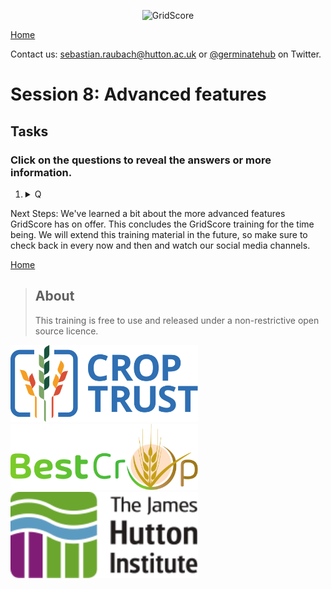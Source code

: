 <!-- Use these horrible HTML tag attributes because Markdown only supports limited HTML/CSS -->
<p align="center">
  <img src="img/grirscore.svg" width="300" alt="GridScore">
</p>

<a href="index.html" class="btn btn-dark">Home</a>

Contact us: [sebastian.raubach@hutton.ac.uk](mailto:sebastian.raubach@hutton.ac.uk) or [@germinatehub](https://www.twitter.com/germinatehub) on Twitter.

# Session 8: Advanced features



## Tasks
### Click on the questions to reveal the answers or more information.

1. <details><summary>Q</summary>A</details>


Next Steps:  We've learned a bit about the more advanced features GridScore has on offer. This concludes the GridScore training for the time being. We will extend this training material in the future, so make sure to check back in every now and then and watch our social media channels.

<a href="index.html" class="btn btn-dark">Home</a>

> ## About
> This training is free to use and released under a non-restrictive open source licence.

<div class="logos">
  <img src="img/crop-trust.svg" width="300" alt="Crop Trust">
  <img src="img/best-crop.svg" width="300" alt="BEST-CROP">
  <img src="img/hutton.svg" width="300" alt="The James Hutton Institute">
</div>
